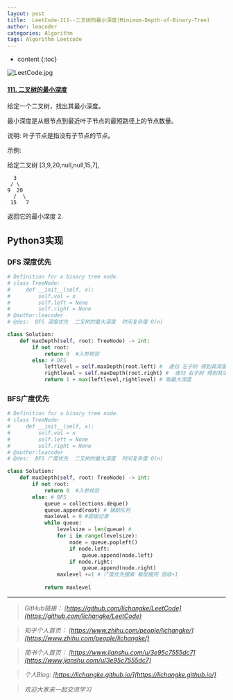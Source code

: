 ```yaml
---
layout: post
title:  LeetCode-111--二叉树的最小深度(Minimum-Depth-of-Binary-Tree)
author: leacoder
categories: Algorithm 
tags: Algorithm Leetcode
---
```


* content
{:toc}


![LeetCode.jpg](https://upload-images.jianshu.io/upload_images/16846478-84ae625e47c363f4.jpg?imageMogr2/auto-orient/strip%7CimageView2/2/w/1240)

#### [111\. 二叉树的最小深度](https://leetcode-cn.com/problems/minimum-depth-of-binary-tree/)

给定一个二叉树，找出其最小深度。

最小深度是从根节点到最近叶子节点的最短路径上的节点数量。

说明: 叶子节点是指没有子节点的节点。

示例:

给定二叉树 [3,9,20,null,null,15,7],

      3
     / \
    9  20
      /  \
     15   7

返回它的最小深度  2.

## Python3实现
### DFS 深度优先
```python
# Definition for a binary tree node.
# class TreeNode:
#     def __init__(self, x):
#         self.val = x
#         self.left = None
#         self.right = None
# @author:leacoder 
# @des:  DFS 深度优先  二叉树的最大深度  时间复杂度 O(n)

class Solution:
    def maxDepth(self, root: TreeNode) -> int:
        if not root: 
            return 0  #入参校验
        else: # DFS
            leftlevel = self.maxDepth(root.left) #  递归 左子树 得到其深度
            rightlevel = self.maxDepth(root.right) #  递归 右子树 得到其深度
            return 1 + max(leftlevel,rightlevel) # 取最大深度 
```
### BFS广度优先

```python
# Definition for a binary tree node.
# class TreeNode:
#     def __init__(self, x):
#         self.val = x
#         self.left = None
#         self.right = None
# @author:leacoder 
# @des:  BFS 广度优先  二叉树的最大深度  时间复杂度 O(n)

class Solution:
    def maxDepth(self, root: TreeNode) -> int:
        if not root: 
            return 0  #入参校验
        else: # BFS
            queue = collections.deque()
            queue.append(root) # 辅助队列
            maxlevel = 0 #层级记录
            while queue:
                levelsize = len(queue) #
                for i in range(levelsize): 
                    node = queue.popleft()
                    if node.left:
                        queue.append(node.left)
                    if node.right:
                        queue.append(node.right)
                maxlevel +=1 # 广度优先搜索 每层搜完 层级+1
            
            return maxlevel
```

----
>*GitHub链接：*
>*[https://github.com/lichangke/LeetCode](https://github.com/lichangke/LeetCode)*

>*知乎个人首页：*
>*[https://www.zhihu.com/people/lichangke/](https://www.zhihu.com/people/lichangke/)*

>*简书个人首页：*
>*[https://www.jianshu.com/u/3e95c7555dc7](https://www.jianshu.com/u/3e95c7555dc7)*

>*个人Blog:*
>*[https://lichangke.github.io/](https://lichangke.github.io/)*

>*欢迎大家来一起交流学习*

